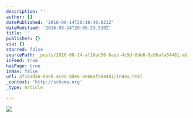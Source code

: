 ```yaml
---
description: ''
author: []
datePublished: '2016-08-14T20:10:40.821Z'
dateModified: '2016-08-14T20:06:23.520Z'
title: ''
publisher: {}
via: {}
starred: false
sourcePath: _posts/2016-08-14-af16ad56-8aeb-4c9d-8de6-8e66afa04481.md
inFeed: true
hasPage: true
inNav: false
url: af16ad56-8aeb-4c9d-8de6-8e66afa04481/index.html
_context: 'http://schema.org'
_type: Article

---
```

![](https://the-grid-user-content.s3-us-west-2.amazonaws.com/86763a4e-91bc-4cd7-b19f-23ee7b0a9e02.jpg)